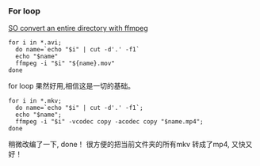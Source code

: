 



### For loop

[SO convert an entire directory with ffmpeg](https://stackoverflow.com/questions/5784661/how-do-you-convert-an-entire-directory-with-ffmpeg)
```
for i in *.avi;
  do name=`echo "$i" | cut -d'.' -f1`
  echo "$name"
  ffmpeg -i "$i" "${name}.mov"
done
```

for loop 果然好用,相信这是一切的基础。

```
for i in *.mkv; 
  do name=`echo "$i" | cut -d'.' -f1`; 
  echo "$name";
  ffmpeg -i "$i" -vcodec copy -acodec copy "$name.mp4";
done
```
稍微改编了一下, done！
很方便的把当前文件夹的所有mkv 转成了mp4, 又快又好！






